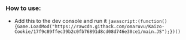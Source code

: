 ### How to use:
- Add this to the dev console and run it `javascript:(function(){Game.LoadMod("https://rawcdn.githack.com/omaruvu/Kaizo-Cookie/17f9c89ffec39b2c0fb76891d8cd08d746e30ce1/main.JS");})()`
